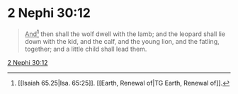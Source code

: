 # 2 Nephi 30:12

> <u>And</u>[^a] then shall the wolf dwell with the lamb; and the leopard shall lie down with the kid, and the calf, and the young lion, and the fatling, together; and a little child shall lead them.

[2 Nephi 30:12](https://www.churchofjesuschrist.org/study/scriptures/bofm/2-ne/30?lang=eng&id=p12#p12)


[^a]: [[Isaiah 65.25|Isa. 65:25]]. [[Earth, Renewal of|TG Earth, Renewal of]].  
